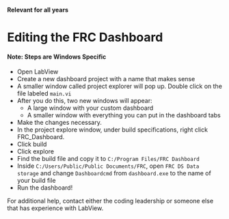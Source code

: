 **Relevant for all years**

# Editing the FRC Dashboard
#### Note: Steps are Windows Specific

- Open LabView
- Create a new dashboard project with a name that makes sense
- A smaller window called project explorer will pop up. Double click on the file labeled `main.vi`
- After you do this, two new windows will appear:
    - A large window with your custom dashboard
    - A smaller window with everything you can put in the dashboard tabs
- Make the changes necessary.
- In the project explore window, under build specifications, right click FRC_Dashboard.
- Click build
- Click explore
- Find the build file and copy it to `C:/Program Files/FRC Dashboard`
- Inside `C:/Users/Public/Public Documents/FRC`, open `FRC DS Data storage` and change `Dashboardcmd` from `dashboard.exe` to the name of your build file
- Run the dashboard!

For additional help, contact either the coding leadership or someone else that has experience with LabView.
